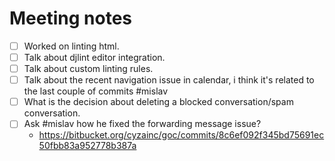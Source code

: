 
# Meeting notes

- [ ] Worked on linting html.
- [ ] Talk about djlint editor integration.
- [ ] Talk about custom linting rules.
- [ ] Talk about the recent navigation issue in calendar, i think it's related to the last couple of commits #mislav
- [ ] What is the decision about deleting a blocked conversation/spam conversation.
- [ ] Ask #mislav how he fixed the forwarding message issue?
	- https://bitbucket.org/cyzainc/goc/commits/8c6ef092f345bd75691ec50fbb83a952778b387a